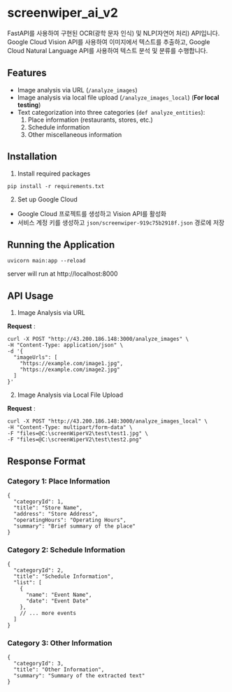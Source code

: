 # screenwiper_ai_v2

FastAPI를 사용하여 구현된 OCR(광학 문자 인식) 및 NLP(자연어 처리) API입니다. Google Cloud Vision API를 사용하여 이미지에서 텍스트를 추출하고, Google Cloud Natural Language API를 사용하여 텍스트 분석 및 분류를 수행합니다.

## Features

-   Image analysis via URL (`/analyze_images`)
-   Image analysis via local file upload (`/analyze_images_local`) (**For local testing**)
-   Text categorization into three categories (`def analyze_entities`):
    1. Place information (restaurants, stores, etc.)
    2. Schedule information
    3. Other miscellaneous information

## Installation

1. Install required packages

```
pip install -r requirements.txt
```

2. Set up Google Cloud

-   Google Cloud 프로젝트를 생성하고 Vision API를 활성화
-   서비스 계정 키를 생성하고 `json/screenwiper-919c75b2918f.json` 경로에 저장

## Running the Application

```
uvicorn main:app --reload
```

server will run at http://localhost:8000

## API Usage

1. Image Analysis via URL

**Request** :

```
curl -X POST "http://43.200.186.148:3000/analyze_images" \
-H "Content-Type: application/json" \
-d '{
  "imageUrls": [
    "https://example.com/image1.jpg",
    "https://example.com/image2.jpg"
  ]
}'

```

2. Image Analysis via Local File Upload

**Request** :

```
curl -X POST "http://43.200.186.148:3000/analyze_images_local" \
-H "Content-Type: multipart/form-data" \
-F "files=@C:\screenWiperV2\test\test1.jpg" \
-F "files=@C:\screenWiperV2\test\test2.png"
```

## Response Format

### Category 1: Place Information

```
{
  "categoryId": 1,
  "title": "Store Name",
  "address": "Store Address",
  "operatingHours": "Operating Hours",
  "summary": "Brief summary of the place"
}
```

### Category 2: Schedule Information

```
{
  "categoryId": 2,
  "title": "Schedule Information",
  "list": [
    {
      "name": "Event Name",
      "date": "Event Date"
    },
    // ... more events
  ]
}
```

### Category 3: Other Information

```
{
  "categoryId": 3,
  "title": "Other Information",
  "summary": "Summary of the extracted text"
}
```
